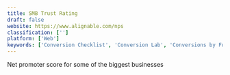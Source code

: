 ```yaml
---
title: SMB Trust Rating
draft: false 
website: https://www.alignable.com/nps
classification: ['']
platform: ['Web']
keywords: ['Conversion Checklist', 'Conversion Lab', 'Conversions by FullStory', 'Emoj.ai', 'HelloBox', 'Intelligent 404', 'Interactive NPS Benchmarks – Delighted', 'Interactive NPS Calculator (by Delighted)', 'NPS for B2B SaaS', 'Salesfive', 'Salesmachine', 'Salesmachine for Slack', 'TinyNPS', 'bmetric']
---
```

Net promoter score for some of the biggest businesses